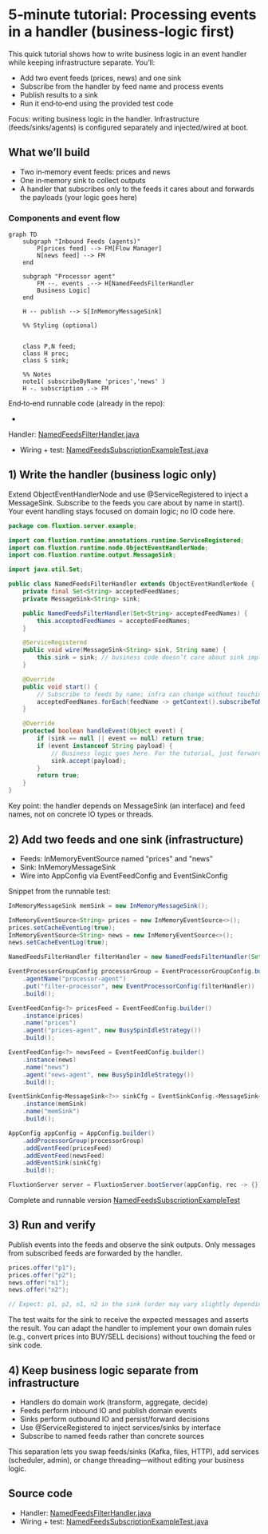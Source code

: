 # 5‑minute tutorial: Processing events in a handler (business‑logic first)

This quick tutorial shows how to write business logic in an event handler while keeping infrastructure separate. You’ll:

- Add two event feeds (prices, news) and one sink
- Subscribe from the handler by feed name and process events
- Publish results to a sink
- Run it end‑to‑end using the provided test code

Focus: writing business logic in the handler. Infrastructure (feeds/sinks/agents) is configured separately and
injected/wired at boot.

## What we’ll build

- Two in‑memory event feeds: prices and news
- One in‑memory sink to collect outputs
- A handler that subscribes only to the feeds it cares about and forwards the payloads (your logic goes here)

### Components and event flow

```mermaid
graph TD
    subgraph "Inbound Feeds (agents)"
        P[prices feed] --> FM[Flow Manager]
        N[news feed] --> FM
    end

    subgraph "Processor agent"
        FM --. events .--> H[NamedFeedsFilterHandler 
        Business Logic]
    end

    H -- publish --> S[InMemoryMessageSink]

    %% Styling (optional)


    class P,N feed;
    class H proc;
    class S sink;

    %% Notes
    note1( subscribeByName 'prices','news' )
    H -. subscription .-> FM
```

End‑to‑end runnable code (already in the repo):

*

Handler: [NamedFeedsFilterHandler.java](https://github.com/gregv12/fluxtion-server/blob/main/src/test/java/com/fluxtion/server/example/NamedFeedsFilterHandler.java)

* Wiring +
  test: [NamedFeedsSubscriptionExampleTest.java](https://github.com/gregv12/fluxtion-server/blob/main/src/test/java/com/fluxtion/server/example/NamedFeedsSubscriptionExampleTest.java)

## 1) Write the handler (business logic only)

Extend ObjectEventHandlerNode and use @ServiceRegistered to inject a MessageSink<String>. Subscribe to the feeds you
care about by name in start(). Your event handling stays focused on domain logic; no IO code here.

```java
package com.fluxtion.server.example;

import com.fluxtion.runtime.annotations.runtime.ServiceRegistered;
import com.fluxtion.runtime.node.ObjectEventHandlerNode;
import com.fluxtion.runtime.output.MessageSink;

import java.util.Set;

public class NamedFeedsFilterHandler extends ObjectEventHandlerNode {
    private final Set<String> acceptedFeedNames;
    private MessageSink<String> sink;

    public NamedFeedsFilterHandler(Set<String> acceptedFeedNames) {
        this.acceptedFeedNames = acceptedFeedNames;
    }

    @ServiceRegistered
    public void wire(MessageSink<String> sink, String name) {
        this.sink = sink; // business code doesn’t care about sink implementation
    }

    @Override
    public void start() {
        // Subscribe to feeds by name; infra can change without touching this code
        acceptedFeedNames.forEach(feedName -> getContext().subscribeToNamedFeed(feedName));
    }

    @Override
    protected boolean handleEvent(Object event) {
        if (sink == null || event == null) return true;
        if (event instanceof String payload) {
            // Business logic goes here. For the tutorial, just forward the payload.
            sink.accept(payload);
        }
        return true;
    }
}
```

Key point: the handler depends on MessageSink<String> (an interface) and feed names, not on concrete IO types or
threads.

## 2) Add two feeds and one sink (infrastructure)

- Feeds: InMemoryEventSource<String> named "prices" and "news"
- Sink: InMemoryMessageSink
- Wire into AppConfig via EventFeedConfig and EventSinkConfig

Snippet from the runnable test:

```java
InMemoryMessageSink memSink = new InMemoryMessageSink();

InMemoryEventSource<String> prices = new InMemoryEventSource<>();
prices.setCacheEventLog(true);
InMemoryEventSource<String> news = new InMemoryEventSource<>();
news.setCacheEventLog(true);

NamedFeedsFilterHandler filterHandler = new NamedFeedsFilterHandler(Set.of("prices", "news"));

EventProcessorGroupConfig processorGroup = EventProcessorGroupConfig.builder()
    .agentName("processor-agent")
    .put("filter-processor", new EventProcessorConfig(filterHandler))
    .build();

EventFeedConfig<?> pricesFeed = EventFeedConfig.builder()
    .instance(prices)
    .name("prices")
    .agent("prices-agent", new BusySpinIdleStrategy())
    .build();

EventFeedConfig<?> newsFeed = EventFeedConfig.builder()
    .instance(news)
    .name("news")
    .agent("news-agent", new BusySpinIdleStrategy())
    .build();

EventSinkConfig<MessageSink<?>> sinkCfg = EventSinkConfig.<MessageSink<?>>builder()
    .instance(memSink)
    .name("memSink")
    .build();

AppConfig appConfig = AppConfig.builder()
    .addProcessorGroup(processorGroup)
    .addEventFeed(pricesFeed)
    .addEventFeed(newsFeed)
    .addEventSink(sinkCfg)
    .build();

FluxtionServer server = FluxtionServer.bootServer(appConfig, rec -> {});
```

Complete and runnable
version [NamedFeedsSubscriptionExampleTest](https://github.com/gregv12/fluxtion-server/blob/main/src/test/java/com/fluxtion/server/example/NamedFeedsSubscriptionExampleTest.java)

## 3) Run and verify

Publish events into the feeds and observe the sink outputs. Only messages from subscribed feeds are forwarded by the
handler.

```java
prices.offer("p1");
prices.offer("p2");
news.offer("n1");
news.offer("n2");

// Expect: p1, p2, n1, n2 in the sink (order may vary slightly depending on timing)
```

The test waits for the sink to receive the expected messages and asserts the result. You can adapt the handler to
implement your own domain rules (e.g., convert prices into BUY/SELL decisions) without touching the feed or sink code.

## 4) Keep business logic separate from infrastructure

- Handlers do domain work (transform, aggregate, decide)
- Feeds perform inbound IO and publish domain events
- Sinks perform outbound IO and persist/forward decisions
- Use @ServiceRegistered to inject services/sinks by interface
- Subscribe to named feeds rather than concrete sources

This separation lets you swap feeds/sinks (Kafka, files, HTTP), add services (scheduler, admin), or change
threading—without editing your business logic.

## Source code

- Handler: [NamedFeedsFilterHandler.java](https://github.com/gregv12/fluxtion-server/blob/main/src/test/java/com/fluxtion/server/example/NamedFeedsFilterHandler.java)
- Wiring +  test: [NamedFeedsSubscriptionExampleTest.java](https://github.com/gregv12/fluxtion-server/blob/main/src/test/java/com/fluxtion/server/example/NamedFeedsSubscriptionExampleTest.java)
